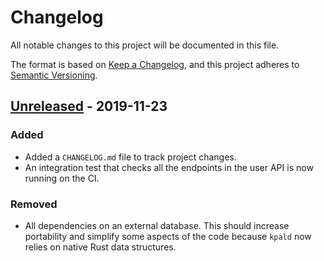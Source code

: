 # Changelog
All notable changes to this project will be documented in this file.

The format is based on [Keep a Changelog](https://keepachangelog.com/en/1.0.0/), and this project
adheres to [Semantic Versioning](https://semver.org/spec/v2.0.0.html).

## [Unreleased] - 2019-11-23
### Added
- Added a `CHANGELOG.md` file to track project changes.
- An integration test that checks all the endpoints in the user API is now running on the CI.

### Removed
- All dependencies on an external database. This should increase portability and simplify some
  aspects of the code because `kpald` now relies on native Rust data structures.

[Unreleased]: https://github.com/kmdouglass/kpal

